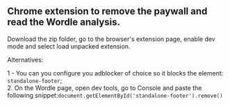 ## Chrome extension to remove the paywall and read the Wordle analysis.

Download the zip folder, go to the browser's extension page, enable dev mode and select load unpacked extension.

Alternatives:

1 - You can you configure you adblocker of choice so it blocks the element: ```standalone-footer```;<br>
2. On the Wordle page, open dev tools, go to Console and paste the following snippet:```document.getElementById('standalone-footer').remove()```
